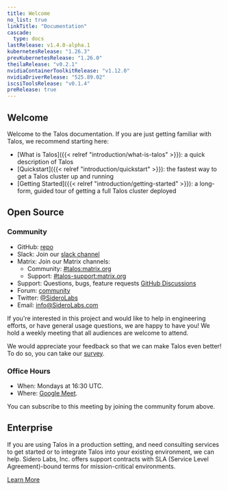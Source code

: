 ```yaml
---
title: Welcome
no_list: true
linkTitle: "Documentation"
cascade:
  type: docs
lastRelease: v1.4.0-alpha.1
kubernetesRelease: "1.26.3"
prevKubernetesRelease: "1.26.0"
theilaRelease: "v0.2.1"
nvidiaContainerToolkitRelease: "v1.12.0"
nvidiaDriverRelease: "525.89.02"
iscsiToolsRelease: "v0.1.4"
preRelease: true
---
```


## Welcome

Welcome to the Talos documentation.
If you are just getting familiar with Talos, we recommend starting here:

- [What is Talos]({{< relref "introduction/what-is-talos" >}}): a quick description of Talos
- [Quickstart]({{< relref "introduction/quickstart" >}}): the fastest way to get a Talos cluster up and running
- [Getting Started]({{< relref "introduction/getting-started" >}}): a long-form, guided tour of getting a full Talos cluster deployed

## Open Source

### Community

- GitHub: [repo](https://github.com/siderolabs/talos)
- Slack: Join our [slack channel](https://slack.dev.talos-systems.io)
- Matrix: Join our Matrix channels:
  - Community: [#talos:matrix.org](https://matrix.to/#/#talos:matrix.org)
  - Support: [#talos-support:matrix.org](https://matrix.to/#/#talos-support:matrix.org)
- Support: Questions, bugs, feature requests [GitHub Discussions](https://github.com/siderolabs/talos/discussions)
- Forum: [community](https://groups.google.com/a/siderolabs.com/forum/#!forum/community)
- Twitter: [@SideroLabs](https://twitter.com/talossystems)
- Email: [info@SideroLabs.com](mailto:info@SideroLabs.com)

If you're interested in this project and would like to help in engineering efforts, or have general usage questions, we are happy to have you!
We hold a weekly meeting that all audiences are welcome to attend.

We would appreciate your feedback so that we can make Talos even better!
To do so, you can take our [survey](https://docs.google.com/forms/d/1TUna5YTYGCKot68Y9YN_CLobY6z9JzLVCq1G7DoyNjA/edit).

### Office Hours

- When: Mondays at 16:30 UTC.
- Where: [Google Meet](https://meet.google.com/day-pxhv-zky).

You can subscribe to this meeting by joining the community forum above.

## Enterprise

If you are using Talos in a production setting, and need consulting services to get started or to integrate Talos into your existing environment, we can help.
Sidero Labs, Inc. offers support contracts with SLA (Service Level Agreement)-bound terms for mission-critical environments.

[Learn More](https://www.siderolabs.com/support/)

